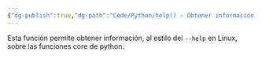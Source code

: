 ```yaml
---
{"dg-publish":true,"dg-path":"Code/Python/help() - Obtener información sobre alguna función integrada en Python.md","permalink":"/code/python/help-obtener-informacion-sobre-alguna-funcion-integrada-en-python/","created":"2024-05-29T17:19","updated":"2024-05-29T18:29"}
---
```


Esta función permite obtener información, al estilo del `--help` en Linux, sobre las funciones core de python.